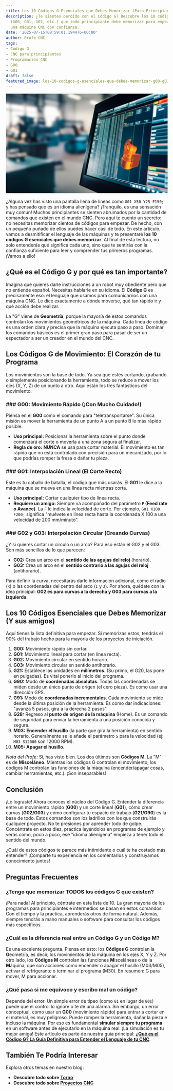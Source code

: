 ```yaml
---
title: Los 10 Códigos G Esenciales que Debes Memorizar (Para Principiantes)
description: ¿Te sientes perdido con el Código G? Descubre los 10 códigos G esenciales
  (G00, G01, G02, etc.) que todo principiante debe memorizar para empezar a controlar
  una máquina CNC con confianza.
date: '2025-07-15T08:59:01.194476+00:00'
author: Profe CNC
tags:
- Código G
- CNC para principiantes
- Programación CNC
- G00
- G01
draft: false
featured_image: los-10-codigos-g-esenciales-que-debes-memorizar-g00-g01-g02-etc.png
---
```


![Los 10 Códigos G Esenciales que Debes Memorizar (Para Principiantes)](los-10-codigos-g-esenciales-que-debes-memorizar-g00-g01-g02-etc.png)

¿Alguna vez has visto una pantalla llena de líneas como `G01 X50 Y25 F150;` y has pensado que es un idioma alienígena? ¡Tranquilo, es una sensación muy común! Muchos principiantes se sienten abrumados por la cantidad de comandos que existen en el mundo CNC. Pero aquí te cuento un secreto: no necesitas memorizar cientos de códigos para empezar. De hecho, con un pequeño puñado de ellos puedes hacer casi de todo. En este artículo, vamos a desmitificar el lenguaje de las máquinas y te presentaré **los 10 códigos G esenciales que debes memorizar**. Al final de esta lectura, no solo entenderás qué significa cada uno, sino que te sentirás con la confianza suficiente para leer y comprender tus primeros programas. ¡Vamos a ello!

## ¿Qué es el Código G y por qué es tan importante?

Imagina que quieres darle instrucciones a un robot muy obediente pero que no entiende español. Necesitas hablarle en su idioma. El **Código G** es precisamente eso: el lenguaje que usamos para comunicarnos con una máquina CNC. Le dice exactamente a dónde moverse, qué tan rápido ir y qué acción debe realizar.

La "G" viene de **Geometría**, porque la mayoría de estos comandos controlan los movimientos geométricos de la máquina. Cada línea de código es una orden clara y precisa que la máquina ejecuta paso a paso. Dominar los comandos básicos es el primer gran paso para pasar de ser un espectador a ser un creador en el mundo del CNC.

## Los Códigos G de Movimiento: El Corazón de tu Programa

Los movimientos son la base de todo. Ya sea que estés cortando, grabando o simplemente posicionando la herramienta, todo se reduce a mover los ejes (X, Y, Z) de un punto a otro. Aquí están los tres fantásticos del movimiento:

### ### G00: Movimiento Rápido (¡Con Mucho Cuidado!)
Piensa en el **G00** como el comando para "teletransportarse". Su única misión es mover la herramienta de un punto A a un punto B lo más rápido posible.

*   **Uso principal:** Posicionar la herramienta sobre el punto donde comenzará el corte o moverla a una zona segura al finalizar.
*   **Regla de oro:** **NUNCA** se usa para cortar material. El movimiento es tan rápido que no está controlado con precisión para un mecanizado, por lo que podrías romper la fresa o dañar tu pieza.

### ### G01: Interpolación Lineal (El Corte Recto)
Este es tu caballo de batalla, el código que más usarás. El **G01** le dice a la máquina que se mueva en una línea recta mientras corta.

*   **Uso principal:** Cortar cualquier tipo de línea recta.
*   **Requiere un amigo:** Siempre va acompañado del parámetro **`F` (Feed rate o Avance)**. La `F` le indica la velocidad de corte. Por ejemplo, `G01 X100 F200;` significa "muévete en línea recta hasta la coordenada X 100 a una velocidad de 200 mm/minuto".

### ### G02 y G03: Interpolación Circular (Creando Curvas)
¿Y si quieres cortar un círculo o un arco? Para eso están el G02 y el G03. Son más sencillos de lo que parecen:

*   **G02:** Crea un arco en el **sentido de las agujas del reloj** (horario).
*   **G03:** Crea un arco en el **sentido contrario a las agujas del reloj** (antihorario).

Para definir la curva, necesitarás darle información adicional, como el radio (`R`) o las coordenadas del centro del arco (`I` y `J`). Por ahora, quédate con la idea principal: **G02 es para curvas a la derecha y G03 para curvas a la izquierda**.

## Los 10 Códigos Esenciales que Debes Memorizar (Y sus amigos)

Aquí tienes la lista definitiva para empezar. Si memorizas estos, tendrás el 90% del trabajo hecho para la mayoría de los proyectos de iniciación.

1.  **G00:** Movimiento rápido sin cortar.
2.  **G01:** Movimiento lineal para cortar (en línea recta).
3.  **G02:** Movimiento circular en sentido horario.
4.  **G03:** Movimiento circular en sentido antihorario.
5.  **G21:** Establece las unidades en **milímetros**. (Su primo, el G20, las pone en pulgadas). Es vital ponerlo al inicio del programa.
6.  **G90:** Modo de **coordenadas absolutas**. Todas las coordenadas se miden desde un único punto de origen (el cero pieza). Es como usar una dirección GPS.
7.  **G91:** Modo de **coordenadas incrementales**. Cada movimiento se mide desde la última posición de la herramienta. Es como dar indicaciones: "avanza 5 pasos, gira a la derecha 2 pasos".
8.  **G28:** Regreso al **punto de origen de la máquina** (Home). Es un comando de seguridad para enviar la herramienta a una posición conocida y segura.
9.  **M03:** **Encender el husillo** (la parte que gira la herramienta) en sentido horario. Generalmente se le añade el parámetro `S` para la velocidad (ej: `M03 S12000` son 12000 RPM).
10. **M05:** **Apagar el husillo**.

*Nota del Profe:* Sí, has visto bien. Los dos últimos son **Códigos M**. La "M" es de **Misceláneo**. Mientras los códigos G controlan el movimiento, los códigos M controlan las funciones de la máquina (encender/apagar cosas, cambiar herramientas, etc.). ¡Son inseparables!

## Conclusión

¡Lo lograste! Ahora conoces el núcleo del Código G. Entender la diferencia entre un movimiento rápido (**G00**) y un corte lineal (**G01**), cómo crear curvas (**G02/G03**) y cómo configurar tu espacio de trabajo (**G21/G90**) es la base de todo. Estos comandos son los ladrillos con los que construirás cualquier proyecto. No te presiones por aprender todo de golpe. Concéntrate en estos diez, practica leyéndolos en programas de ejemplo y verás cómo, poco a poco, ese "idioma alienígena" empieza a tener todo el sentido del mundo.

¿Cuál de estos códigos te parece más intimidante o cuál te ha costado más entender? ¡Comparte tu experiencia en los comentarios y construyamos conocimiento juntos!

## Preguntas Frecuentes

### ¿Tengo que memorizar TODOS los códigos G que existen?
¡Para nada! Al principio, céntrate en esta lista de 10. La gran mayoría de los programas para principiantes e intermedios se basan en estos comandos. Con el tiempo y la práctica, aprenderás otros de forma natural. Además, siempre tendrás a mano manuales o software para consultar los códigos más específicos.

### ¿Cuál es la diferencia real entre un Código G y un Código M?
Es una excelente pregunta. Piensa en esto: los **Códigos G** controlan la **G**eometría, es decir, los movimientos de la máquina en los ejes X, Y y Z. Por otro lado, los **Códigos M** controlan las funciones **M**isceláneas o de la **M**áquina, que son acciones como encender o apagar el husillo (M03/M05), activar el refrigerante o terminar el programa (M30). En resumen: G para mover, M para accionar.

### ¿Qué pasa si me equivoco y escribo mal un código?
Depende del error. Un simple error de tipeo (como `G1` en lugar de `G01`) puede que el control lo ignore o te dé una alarma. Sin embargo, un error conceptual, como usar un **G00** (movimiento rápido) para entrar a cortar en el material, es muy peligroso. Puede romper la herramienta, dañar la pieza e incluso la máquina. Por eso es fundamental **simular siempre tu programa** en un software antes de ejecutarlo en la máquina real. ¡La simulación es tu mejor amiga!
Este artículo es parte de nuestra guía principal: **[¿Qué es el Código G? La Guía Definitiva para Entender el Lenguaje de tu CNC](../que-es-el-codigo-g-la-guia-definitiva-para-entender-el-lenguaje-de-tu-cnc/)**.

## También Te Podría Interesar

Explora otros temas en nuestro blog:
- **Descubre todo sobre [Torno](/tags/torno/)**
- **Descubre todo sobre [Proyectos CNC](/tags/proyectos-cnc/)**
